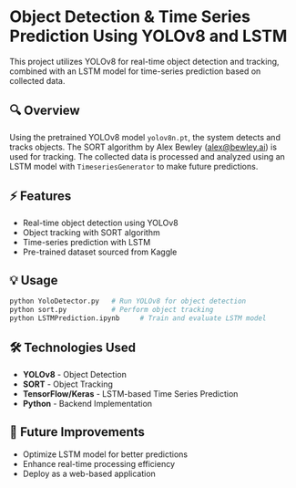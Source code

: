 # Object Detection & Time Series Prediction Using YOLOv8 and LSTM

This project utilizes YOLOv8 for real-time object detection and tracking, combined with an LSTM model for time-series prediction based on collected data.

## 🔍 Overview
Using the pretrained YOLOv8 model `yolov8n.pt`, the system detects and tracks objects. The SORT algorithm by Alex Bewley ([alex@bewley.ai](mailto:alex@bewley.ai)) is used for tracking. The collected data is processed and analyzed using an LSTM model with `TimeseriesGenerator` to make future predictions.

## ⚡ Features
- Real-time object detection using YOLOv8
- Object tracking with SORT algorithm
- Time-series prediction with LSTM
- Pre-trained dataset sourced from Kaggle

## 💡 Usage
```bash
python YoloDetector.py   # Run YOLOv8 for object detection
python sort.py           # Perform object tracking
python LSTMPrediction.ipynb     # Train and evaluate LSTM model
```

## 🛠 Technologies Used
- **YOLOv8** - Object Detection
- **SORT** - Object Tracking
- **TensorFlow/Keras** - LSTM-based Time Series Prediction
- **Python** - Backend Implementation

## 📌 Future Improvements
- Optimize LSTM model for better predictions
- Enhance real-time processing efficiency
- Deploy as a web-based application
